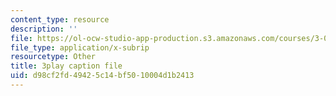 ```yaml
---
content_type: resource
description: ''
file: https://ol-ocw-studio-app-production.s3.amazonaws.com/courses/3-054-cellular-solids-structure-properties-and-applications-spring-2015/d98cf2fd49425c14bf5010004d1b2413_q-uLJN8upWE.vtt
file_type: application/x-subrip
resourcetype: Other
title: 3play caption file
uid: d98cf2fd-4942-5c14-bf50-10004d1b2413
---
```

